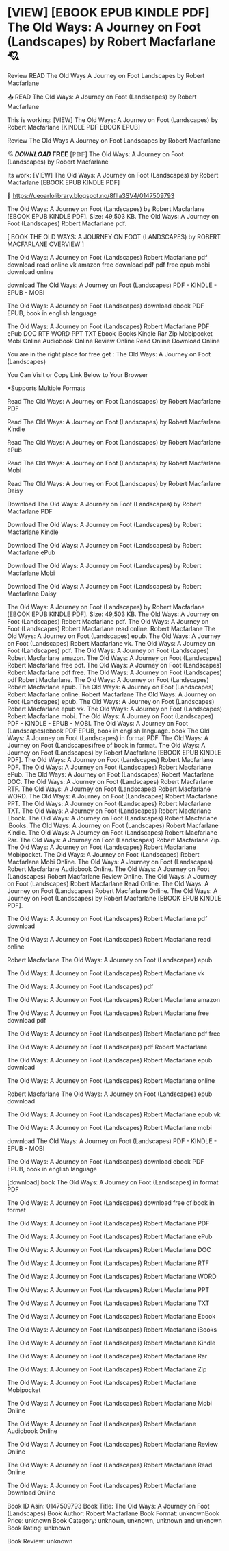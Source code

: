 # [VIEW] [EBOOK EPUB KINDLE PDF] The Old Ways: A Journey on Foot (Landscapes) by  Robert Macfarlane 💘
Review READ The Old Ways A Journey on Foot Landscapes by Robert Macfarlane

📤 READ The Old Ways: A Journey on Foot (Landscapes) by Robert Macfarlane

This is working: [VIEW] The Old Ways: A Journey on Foot (Landscapes) by Robert Macfarlane [KINDLE PDF EBOOK EPUB]


Review The Old Ways A Journey on Foot Landscapes by Robert Macfarlane

💘 𝑫𝑶𝑾𝑵𝑳𝑶𝑨𝑫 𝐅𝐑𝐄𝐄 [ℙ𝔻𝔽] The Old Ways: A Journey on Foot (Landscapes) by Robert Macfarlane

Its work: [VIEW] The Old Ways: A Journey on Foot (Landscapes) by Robert Macfarlane [EBOOK EPUB KINDLE PDF]



🔗 https://ueoarlolibrary.blogspot.no/8flIa3SV4/0147509793



The Old Ways: A Journey on Foot (Landscapes) by Robert Macfarlane [EBOOK EPUB KINDLE PDF]. Size: 49,503 KB. The Old Ways: A Journey on Foot (Landscapes) Robert Macfarlane pdf.

[ BOOK THE OLD WAYS: A JOURNEY ON FOOT (LANDSCAPES) by ROBERT MACFARLANE OVERVIEW ]

The Old Ways: A Journey on Foot (Landscapes) Robert Macfarlane pdf download read online vk amazon free download pdf pdf free epub mobi download online

download The Old Ways: A Journey on Foot (Landscapes) PDF - KINDLE - EPUB - MOBI

The Old Ways: A Journey on Foot (Landscapes) download ebook PDF EPUB, book in english language

The Old Ways: A Journey on Foot (Landscapes) Robert Macfarlane PDF ePub DOC RTF WORD PPT TXT Ebook iBooks Kindle Rar Zip Mobipocket Mobi Online Audiobook Online Review Online Read Online Download Online

You are in the right place for free get : The Old Ways: A Journey on Foot (Landscapes)

You Can Visit or Copy Link Below to Your Browser

*Supports Multiple Formats

Read The Old Ways: A Journey on Foot (Landscapes) by Robert Macfarlane PDF

Read The Old Ways: A Journey on Foot (Landscapes) by Robert Macfarlane Kindle

Read The Old Ways: A Journey on Foot (Landscapes) by Robert Macfarlane ePub

Read The Old Ways: A Journey on Foot (Landscapes) by Robert Macfarlane Mobi

Read The Old Ways: A Journey on Foot (Landscapes) by Robert Macfarlane Daisy

Download The Old Ways: A Journey on Foot (Landscapes) by Robert Macfarlane PDF

Download The Old Ways: A Journey on Foot (Landscapes) by Robert Macfarlane Kindle

Download The Old Ways: A Journey on Foot (Landscapes) by Robert Macfarlane ePub

Download The Old Ways: A Journey on Foot (Landscapes) by Robert Macfarlane Mobi

Download The Old Ways: A Journey on Foot (Landscapes) by Robert Macfarlane Daisy

The Old Ways: A Journey on Foot (Landscapes) by Robert Macfarlane [EBOOK EPUB KINDLE PDF]. Size: 49,503 KB. The Old Ways: A Journey on Foot (Landscapes) Robert Macfarlane pdf. The Old Ways: A Journey on Foot (Landscapes) Robert Macfarlane read online. Robert Macfarlane The Old Ways: A Journey on Foot (Landscapes) epub. The Old Ways: A Journey on Foot (Landscapes) Robert Macfarlane vk. The Old Ways: A Journey on Foot (Landscapes) pdf. The Old Ways: A Journey on Foot (Landscapes) Robert Macfarlane amazon. The Old Ways: A Journey on Foot (Landscapes) Robert Macfarlane free pdf. The Old Ways: A Journey on Foot (Landscapes) Robert Macfarlane pdf free. The Old Ways: A Journey on Foot (Landscapes) pdf Robert Macfarlane. The Old Ways: A Journey on Foot (Landscapes) Robert Macfarlane epub. The Old Ways: A Journey on Foot (Landscapes) Robert Macfarlane online. Robert Macfarlane The Old Ways: A Journey on Foot (Landscapes) epub. The Old Ways: A Journey on Foot (Landscapes) Robert Macfarlane epub vk. The Old Ways: A Journey on Foot (Landscapes) Robert Macfarlane mobi. The Old Ways: A Journey on Foot (Landscapes) PDF - KINDLE - EPUB - MOBI. The Old Ways: A Journey on Foot (Landscapes)ebook PDF EPUB, book in english language. book The Old Ways: A Journey on Foot (Landscapes) in format PDF. The Old Ways: A Journey on Foot (Landscapes)free of book in format. The Old Ways: A Journey on Foot (Landscapes) by Robert Macfarlane [EBOOK EPUB KINDLE PDF]. The Old Ways: A Journey on Foot (Landscapes) Robert Macfarlane PDF. The Old Ways: A Journey on Foot (Landscapes) Robert Macfarlane ePub. The Old Ways: A Journey on Foot (Landscapes) Robert Macfarlane DOC. The Old Ways: A Journey on Foot (Landscapes) Robert Macfarlane RTF. The Old Ways: A Journey on Foot (Landscapes) Robert Macfarlane WORD. The Old Ways: A Journey on Foot (Landscapes) Robert Macfarlane PPT. The Old Ways: A Journey on Foot (Landscapes) Robert Macfarlane TXT. The Old Ways: A Journey on Foot (Landscapes) Robert Macfarlane Ebook. The Old Ways: A Journey on Foot (Landscapes) Robert Macfarlane iBooks. The Old Ways: A Journey on Foot (Landscapes) Robert Macfarlane Kindle. The Old Ways: A Journey on Foot (Landscapes) Robert Macfarlane Rar. The Old Ways: A Journey on Foot (Landscapes) Robert Macfarlane Zip. The Old Ways: A Journey on Foot (Landscapes) Robert Macfarlane Mobipocket. The Old Ways: A Journey on Foot (Landscapes) Robert Macfarlane Mobi Online. The Old Ways: A Journey on Foot (Landscapes) Robert Macfarlane Audiobook Online. The Old Ways: A Journey on Foot (Landscapes) Robert Macfarlane Review Online. The Old Ways: A Journey on Foot (Landscapes) Robert Macfarlane Read Online. The Old Ways: A Journey on Foot (Landscapes) Robert Macfarlane Online. The Old Ways: A Journey on Foot (Landscapes) by Robert Macfarlane [EBOOK EPUB KINDLE PDF].

The Old Ways: A Journey on Foot (Landscapes) Robert Macfarlane pdf download

The Old Ways: A Journey on Foot (Landscapes) Robert Macfarlane read online

Robert Macfarlane The Old Ways: A Journey on Foot (Landscapes) epub

The Old Ways: A Journey on Foot (Landscapes) Robert Macfarlane vk

The Old Ways: A Journey on Foot (Landscapes) pdf

The Old Ways: A Journey on Foot (Landscapes) Robert Macfarlane amazon

The Old Ways: A Journey on Foot (Landscapes) Robert Macfarlane free download pdf

The Old Ways: A Journey on Foot (Landscapes) Robert Macfarlane pdf free

The Old Ways: A Journey on Foot (Landscapes) pdf Robert Macfarlane

The Old Ways: A Journey on Foot (Landscapes) Robert Macfarlane epub download

The Old Ways: A Journey on Foot (Landscapes) Robert Macfarlane online

Robert Macfarlane The Old Ways: A Journey on Foot (Landscapes) epub download

The Old Ways: A Journey on Foot (Landscapes) Robert Macfarlane epub vk

The Old Ways: A Journey on Foot (Landscapes) Robert Macfarlane mobi

download The Old Ways: A Journey on Foot (Landscapes) PDF - KINDLE - EPUB - MOBI

The Old Ways: A Journey on Foot (Landscapes) download ebook PDF EPUB, book in english language

[download] book The Old Ways: A Journey on Foot (Landscapes) in format PDF

The Old Ways: A Journey on Foot (Landscapes) download free of book in format

The Old Ways: A Journey on Foot (Landscapes) Robert Macfarlane PDF

The Old Ways: A Journey on Foot (Landscapes) Robert Macfarlane ePub

The Old Ways: A Journey on Foot (Landscapes) Robert Macfarlane DOC

The Old Ways: A Journey on Foot (Landscapes) Robert Macfarlane RTF

The Old Ways: A Journey on Foot (Landscapes) Robert Macfarlane WORD

The Old Ways: A Journey on Foot (Landscapes) Robert Macfarlane PPT

The Old Ways: A Journey on Foot (Landscapes) Robert Macfarlane TXT

The Old Ways: A Journey on Foot (Landscapes) Robert Macfarlane Ebook

The Old Ways: A Journey on Foot (Landscapes) Robert Macfarlane iBooks

The Old Ways: A Journey on Foot (Landscapes) Robert Macfarlane Kindle

The Old Ways: A Journey on Foot (Landscapes) Robert Macfarlane Rar

The Old Ways: A Journey on Foot (Landscapes) Robert Macfarlane Zip

The Old Ways: A Journey on Foot (Landscapes) Robert Macfarlane Mobipocket

The Old Ways: A Journey on Foot (Landscapes) Robert Macfarlane Mobi Online

The Old Ways: A Journey on Foot (Landscapes) Robert Macfarlane Audiobook Online

The Old Ways: A Journey on Foot (Landscapes) Robert Macfarlane Review Online

The Old Ways: A Journey on Foot (Landscapes) Robert Macfarlane Read Online

The Old Ways: A Journey on Foot (Landscapes) Robert Macfarlane Download Online

Book ID Asin: 0147509793
Book Title: The Old Ways: A Journey on Foot (Landscapes)
Book Author: Robert Macfarlane
Book Format: unknownBook Price: unknown
Book Category: unknown, unknown, unknown and unknown
Book Rating: unknown

Book Review: unknown
